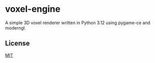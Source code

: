 # voxel-engine

A simple 3D voxel renderer written in Python 3.12 using pygame-ce and moderngl.

## License

[MIT](https://choosealicense.com/licenses/mit/)